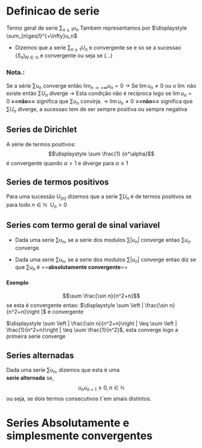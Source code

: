# Definicao de serie

Termo geral de serie $\displaystyle \sum_{n\geq1}u_n$ Tambem representamos por $\displaystyle \sum_{n\geq1}^{+\infty}u_n$

- Dizemos que a serie $\displaystyle \sum_{n\geq1}U_n$ e convergente se e so se a sucessao $(S_n)_{N\in\mathbb N}$ e convergente ou seja se (...)

### Nota.:
Se a série $\sum u_n$ converge então $\displaystyle \lim_{n\to +\infty}u_n=0$ 
$\to$ Se  $\lim u_n \neq 0$ ou o $\lim$ não existe então $\displaystyle \sum U_n$ diverge
$\to$ Esta condição não é recíproca logo se $\lim u_n = 0$ **==não==** significa que $\sum u_n$  convirja.
$\to$ $\lim u_n \neq 0$ **==não==** significa que $\sum U_n$ diverge, a sucessao tem de ser sempre positiva ou sempre negativa



## Series de Dirichlet

A série de termos positivos: $$\displaystyle \sum \frac{1} {n^\alpha}$$ é convergente quando $\alpha > 1$ e diverge para $\alpha \leq 1$ 

## Series de termos positivos


Para uma sucessão $U_{(n)}$ dizemos que a serie $\displaystyle \sum U_n$  é de termos positivos se para todo $n \in \mathbb N~~ U_n > 0$ 


## Series com termo geral de sinal variavel

- Dada uma serie $\sum u_n$, se a serie dos modulos $\sum |u_n|$ converge entao $\sum u_n$ converge.

- Dada uma serie $\sum u_n$, se a serie dos modulos $\sum |u_n|$ converge entao diz se que  $\sum u_n$ é ==**absolutamente convergente**== 

#### Exemplo
$$\sum \frac{\sin n}{n^2+n}$$
se esta é convergente entao:
$\displaystyle \sum \left | \frac{\sin n}{n^2+n}\right |$ é convergente

$\displaystyle \sum \left | \frac{\sin n}{n^2+n}\right | \leq \sum \left | \frac{1}{n^2+n}\right | \leq \sum \frac{1}{n^2}$, esta converge logo a primeira serie converge


## Series alternadas
Dada uma serie $∑ u_n$, dizemos que esta  ́e uma  
**serie alternada** se, $$ u_nu_{n+1} ≤ 0,n\in \mathbb N$$ ou seja, se dois termos consecutivos tˆem sinais distintos.


# Series Absolutamente e simplesmente convergentes

